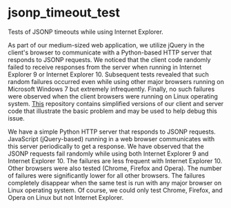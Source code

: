 jsonp_timeout_test
==================

Tests of JSONP timeouts while using Internet Explorer. 

As part of our medium-sized web application, we utilize jQuery in the
client's browser to communicate with a Python-based HTTP server that
responds to JSONP requests. We noticed that the client code randomly
failed to receive responses from the server when running in Internet
Explorer 9 or Internet Explorer 10. Subsequent tests revealed that
such random failures occurred even while using other major browsers
running on Microsoft Windows 7 but extremely infrequently. Finally, no
such failures were observed when the client browsers were running on
Linux operating
system. [This](https://github.com/Q4mn44XH/jsonp_timeout_test)
repository contains simplified versions of our client and server code
that illustrate the basic problem and may be used to help debug this
issue.

We have a simple Python HTTP server that responds to JSONP
requests. JavaScript (jQuery-based) running in a web browser
communicates with this server periodically to get a response. We have
observed that the JSONP requests fail randomly while using both
Internet Explorer 9 and Internet Explorer 10. The failures are less
frequent with Internet Explorer 10. Other browsers were also tested
(Chrome, Firefox and Opera). The number of failures were significantly
lower for all other browsers. The failures completely disappear when
the same test is run with any major browser on Linux operating
system. Of course, we could only test Chrome, Firefox, and Opera on
Linux but not Internet Explorer.



